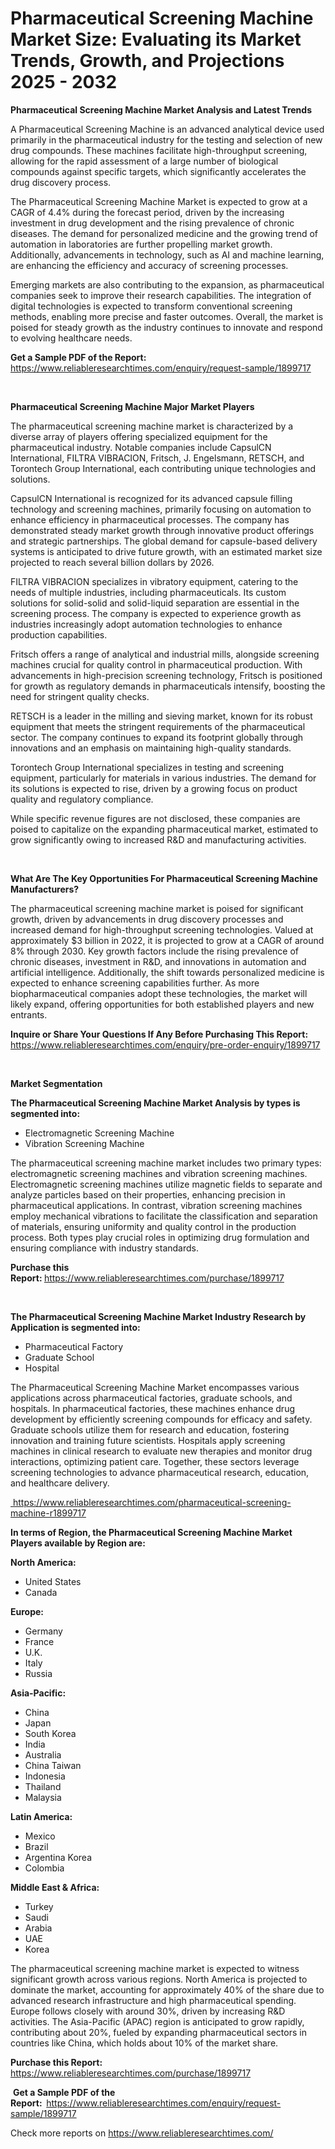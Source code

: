 <p><h1>Pharmaceutical Screening Machine Market Size: Evaluating its Market Trends, Growth, and Projections 2025 - 2032</h1></p><p><strong>Pharmaceutical Screening Machine Market Analysis and Latest Trends</strong></p>
<p><p>A Pharmaceutical Screening Machine is an advanced analytical device used primarily in the pharmaceutical industry for the testing and selection of new drug compounds. These machines facilitate high-throughput screening, allowing for the rapid assessment of a large number of biological compounds against specific targets, which significantly accelerates the drug discovery process.</p><p>The Pharmaceutical Screening Machine Market is expected to grow at a CAGR of 4.4% during the forecast period, driven by the increasing investment in drug development and the rising prevalence of chronic diseases. The demand for personalized medicine and the growing trend of automation in laboratories are further propelling market growth. Additionally, advancements in technology, such as AI and machine learning, are enhancing the efficiency and accuracy of screening processes.</p><p>Emerging markets are also contributing to the expansion, as pharmaceutical companies seek to improve their research capabilities. The integration of digital technologies is expected to transform conventional screening methods, enabling more precise and faster outcomes. Overall, the market is poised for steady growth as the industry continues to innovate and respond to evolving healthcare needs.</p></p>
<p><strong>Get a Sample PDF of the Report:&nbsp;</strong> <a href="https://www.reliableresearchtimes.com/enquiry/request-sample/1899717?utm_campaign=2241&utm_medium=2&utm_source=Github&utm_content=ia&utm_term=05032025&utm_id=pharmaceutical-screening-machine">https://www.reliableresearchtimes.com/enquiry/request-sample/1899717</a></p>
<p>&nbsp;</p>
<p><strong>Pharmaceutical Screening Machine Major Market Players</strong></p>
<p><p>The pharmaceutical screening machine market is characterized by a diverse array of players offering specialized equipment for the pharmaceutical industry. Notable companies include CapsulCN International, FILTRA VIBRACION, Fritsch, J. Engelsmann, RETSCH, and Torontech Group International, each contributing unique technologies and solutions.</p><p>CapsulCN International is recognized for its advanced capsule filling technology and screening machines, primarily focusing on automation to enhance efficiency in pharmaceutical processes. The company has demonstrated steady market growth through innovative product offerings and strategic partnerships. The global demand for capsule-based delivery systems is anticipated to drive future growth, with an estimated market size projected to reach several billion dollars by 2026.</p><p>FILTRA VIBRACION specializes in vibratory equipment, catering to the needs of multiple industries, including pharmaceuticals. Its custom solutions for solid-solid and solid-liquid separation are essential in the screening process. The company is expected to experience growth as industries increasingly adopt automation technologies to enhance production capabilities.</p><p>Fritsch offers a range of analytical and industrial mills, alongside screening machines crucial for quality control in pharmaceutical production. With advancements in high-precision screening technology, Fritsch is positioned for growth as regulatory demands in pharmaceuticals intensify, boosting the need for stringent quality checks.</p><p>RETSCH is a leader in the milling and sieving market, known for its robust equipment that meets the stringent requirements of the pharmaceutical sector. The company continues to expand its footprint globally through innovations and an emphasis on maintaining high-quality standards.</p><p>Torontech Group International specializes in testing and screening equipment, particularly for materials in various industries. The demand for its solutions is expected to rise, driven by a growing focus on product quality and regulatory compliance.</p><p>While specific revenue figures are not disclosed, these companies are poised to capitalize on the expanding pharmaceutical market, estimated to grow significantly owing to increased R&D and manufacturing activities.</p></p>
<p>&nbsp;</p>
<p><strong>What Are The Key Opportunities For Pharmaceutical Screening Machine Manufacturers?</strong></p>
<p><p>The pharmaceutical screening machine market is poised for significant growth, driven by advancements in drug discovery processes and increased demand for high-throughput screening technologies. Valued at approximately $3 billion in 2022, it is projected to grow at a CAGR of around 8% through 2030. Key growth factors include the rising prevalence of chronic diseases, investment in R&D, and innovations in automation and artificial intelligence. Additionally, the shift towards personalized medicine is expected to enhance screening capabilities further. As more biopharmaceutical companies adopt these technologies, the market will likely expand, offering opportunities for both established players and new entrants.</p></p>
<p><strong>Inquire or Share Your Questions If Any Before Purchasing This Report:</strong> <a href="https://www.reliableresearchtimes.com/enquiry/pre-order-enquiry/1899717?utm_campaign=2241&utm_medium=2&utm_source=Github&utm_content=ia&utm_term=05032025&utm_id=pharmaceutical-screening-machine">https://www.reliableresearchtimes.com/enquiry/pre-order-enquiry/1899717</a></p>
<p>&nbsp;</p>
<p><strong>Market Segmentation</strong></p>
<p><strong>The Pharmaceutical Screening Machine Market Analysis by types is segmented into:</strong></p>
<p><ul><li>Electromagnetic Screening Machine</li><li>Vibration Screening Machine</li></ul></p>
<p><p>The pharmaceutical screening machine market includes two primary types: electromagnetic screening machines and vibration screening machines. Electromagnetic screening machines utilize magnetic fields to separate and analyze particles based on their properties, enhancing precision in pharmaceutical applications. In contrast, vibration screening machines employ mechanical vibrations to facilitate the classification and separation of materials, ensuring uniformity and quality control in the production process. Both types play crucial roles in optimizing drug formulation and ensuring compliance with industry standards.</p></p>
<p><strong>Purchase this Report:&nbsp;</strong><a href="https://www.reliableresearchtimes.com/purchase/1899717?utm_campaign=2241&utm_medium=2&utm_source=Github&utm_content=ia&utm_term=05032025&utm_id=pharmaceutical-screening-machine">https://www.reliableresearchtimes.com/purchase/1899717</a></p>
<p>&nbsp;</p>
<p><strong>The Pharmaceutical Screening Machine Market Industry Research by Application is segmented into:</strong></p>
<p><ul><li>Pharmaceutical Factory</li><li>Graduate School</li><li>Hospital</li></ul></p>
<p><p>The Pharmaceutical Screening Machine Market encompasses various applications across pharmaceutical factories, graduate schools, and hospitals. In pharmaceutical factories, these machines enhance drug development by efficiently screening compounds for efficacy and safety. Graduate schools utilize them for research and education, fostering innovation and training future scientists. Hospitals apply screening machines in clinical research to evaluate new therapies and monitor drug interactions, optimizing patient care. Together, these sectors leverage screening technologies to advance pharmaceutical research, education, and healthcare delivery.</p></p>
<p><a href="https://www.reliableresearchtimes.com/pharmaceutical-screening-machine-r1899717?utm_campaign=2241&utm_medium=2&utm_source=Github&utm_content=ia&utm_term=05032025&utm_id=pharmaceutical-screening-machine">&nbsp;https://www.reliableresearchtimes.com/pharmaceutical-screening-machine-r1899717</a></p>
<p><strong>In terms of Region, the Pharmaceutical Screening Machine Market Players available by Region are:</strong></p>
<p>
    <p> <strong> North America: </strong>
        <ul>
            <li>United States</li>
            <li>Canada</li>
        </ul>
        </p> 
    <p> <strong> Europe: </strong>
        <ul>
            <li>Germany</li>
            <li>France</li>
            <li>U.K.</li>
            <li>Italy</li>
            <li>Russia</li>
        </ul>
        </p> 
    <p> <strong> Asia-Pacific: </strong>
        <ul>
            <li>China</li>
            <li>Japan</li>
            <li>South Korea</li>
            <li>India</li>
            <li>Australia</li>
            <li>China Taiwan</li>
            <li>Indonesia</li>
            <li>Thailand</li>
            <li>Malaysia</li>
        </ul>
        </p> 
    <p> <strong> Latin America: </strong>
        <ul>
            <li>Mexico</li>
            <li>Brazil</li>
            <li>Argentina Korea</li>
            <li>Colombia</li>
        </ul>
        </p> 
    <p> <strong> Middle East & Africa: </strong>
        <ul>
            <li>Turkey</li>
            <li>Saudi</li>
            <li>Arabia</li>
            <li>UAE</li>
            <li>Korea</li>
        </ul>
    </p>
    </p>
<p><p>The pharmaceutical screening machine market is expected to witness significant growth across various regions. North America is projected to dominate the market, accounting for approximately 40% of the share due to advanced research infrastructure and high pharmaceutical spending. Europe follows closely with around 30%, driven by increasing R&D activities. The Asia-Pacific (APAC) region is anticipated to grow rapidly, contributing about 20%, fueled by expanding pharmaceutical sectors in countries like China, which holds about 10% of the market share.</p></p>
<p><strong>Purchase this Report: </strong><a href="https://www.reliableresearchtimes.com/purchase/1899717?utm_campaign=2241&utm_medium=2&utm_source=Github&utm_content=ia&utm_term=05032025&utm_id=pharmaceutical-screening-machine">https://www.reliableresearchtimes.com/purchase/1899717</a></p>
<p>&nbsp;<strong>Get a Sample PDF of the Report:&nbsp;&nbsp;</strong><a href="https://www.reliableresearchtimes.com/enquiry/request-sample/1899717?utm_campaign=2241&utm_medium=2&utm_source=Github&utm_content=ia&utm_term=05032025&utm_id=pharmaceutical-screening-machine">https://www.reliableresearchtimes.com/enquiry/request-sample/1899717</a></p>
<p><strong></strong></p>
<p>Check more reports on <a href="https://www.reliableresearchtimes.com/?utm_campaign=2241&utm_medium=2&utm_source=Github&utm_content=ia&utm_term=05032025&utm_id=pharmaceutical-screening-machine">https://www.reliableresearchtimes.com/</a></p>